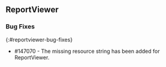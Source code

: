 ## ReportViewer

### Bug Fixes
{:#reportviewer-bug-fixes}

* \#147070 - The missing resource string has been added for ReportViewer.

